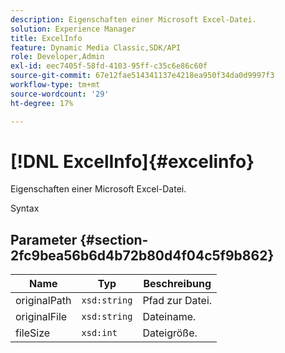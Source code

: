 ```yaml
---
description: Eigenschaften einer Microsoft Excel-Datei.
solution: Experience Manager
title: ExcelInfo
feature: Dynamic Media Classic,SDK/API
role: Developer,Admin
exl-id: eec7405f-58fd-4103-95ff-c35c6e86c60f
source-git-commit: 67e12fae514341137e4218ea950f34da0d9997f3
workflow-type: tm+mt
source-wordcount: '29'
ht-degree: 17%

---
```


# [!DNL ExcelInfo]{#excelinfo}

Eigenschaften einer Microsoft Excel-Datei.

Syntax

## Parameter {#section-2fc9bea56b6d4b72b80d4f04c5f9b862}

| Name | Typ | Beschreibung |
|---|---|---|
| originalPath | `xsd:string` | Pfad zur Datei. |
| originalFile | `xsd:string` | Dateiname. |
| fileSize | `xsd:int` | Dateigröße. |
